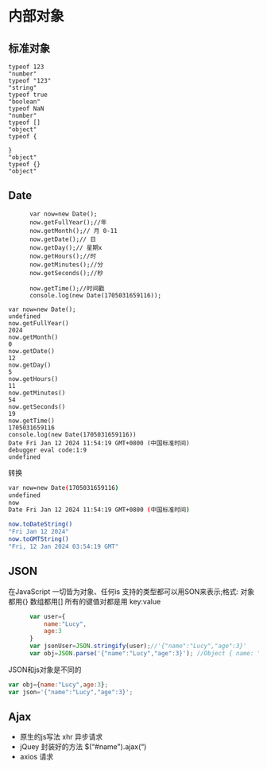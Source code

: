 # 内部对象

## 标准对象

```
typeof 123
"number"
typeof "123"
"string"
typeof true
"boolean"
typeof NaN
"number"
typeof []
"object"
typeof {
  
}
"object"
typeof {}
"object" 
```

## Date

```
      var now=new Date();
      now.getFullYear();//年
      now.getMonth();// 月 0-11
      now.getDate();// 日
      now.getDay();// 星期x
      now.getHours();//时
      now.getMinutes();//分
      now.getSeconds();//秒

      now.getTime();//时间戳
      console.log(new Date(1705031659116));
```



```
var now=new Date();
undefined
now.getFullYear()
2024
now.getMonth()
0
now.getDate()
12
now.getDay()
5
now.getHours()
11
now.getMinutes()
54
now.getSeconds()
19
now.getTime()
1705031659116
console.log(new Date(1705031659116))
Date Fri Jan 12 2024 11:54:19 GMT+0800 (中国标准时间)
debugger eval code:1:9
undefined 
```

转换

```sh
var now=new Date(1705031659116)
undefined
now
Date Fri Jan 12 2024 11:54:19 GMT+0800 (中国标准时间)

now.toDateString()
"Fri Jan 12 2024"
now.toGMTString()
"Fri, 12 Jan 2024 03:54:19 GMT" 
```

## JSON

在JavaScript 一切皆为对象、任何is 支持的类型都可以用SON来表示;格式:
对象都用{}
数组都用[]
所有的键值对都是用 key:value

```js
      var user={
          name:"Lucy",
          age:3
      }
      var jsonUser=JSON.stringify(user);//'{"name":"Lucy","age":3}'
      var obj=JSON.parse('{"name":"Lucy","age":3}'); //Object { name: "Lucy", age: 3 }
```

JSON和js对象是不同的

```js
var obj={name:"Lucy",age:3};
var json='{"name":"Lucy","age":3}';
```



## Ajax

- 原生的js写法 xhr 异步请求
- jQuey 封装好的方法 $(“#name").ajax(“)
- axios 请求